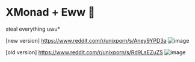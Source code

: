 # XMonad + Eww 🌸

steal everything uwu*

[new version]
https://www.reddit.com/r/unixporn/s/Aney9YPD3a
![image](https://github.com/Tail-R/xmonad_eww_dotfiles/assets/132870183/95fea5d7-28c2-442e-af79-25a2f5a93587)

[old version]
https://www.reddit.com/r/unixporn/s/Rd9LsEZuZS
![image](https://github.com/Tail-R/xmonad_eww_dotfiles/assets/132870183/ce5286a3-2f4f-40b4-8d9b-c4d8c13d342c)

